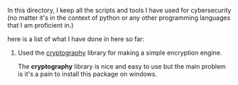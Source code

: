 In this directory, I keep all the scripts and tools I have used for cybersecurity (no matter it's in the context of
python or any other programming languages that I am proficient in.)

here is a list of what I have done in here so far:

<ol>
<li>Used the <a href="https://github.com/pyca/cryptography">cryptography</a> library for making a simple encryption engine. </li>

The <b>cryptography</b> library is nice and easy to use but the main problem is it's a pain to install this package on windows.

</ol>